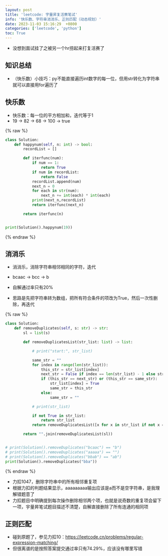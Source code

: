 ```yaml
---
layout: post
title: 'leetcode: 宇量昇复活赛笔试'
info: '快乐数、字符串消消乐、正则匹配（动态规划）'
date: 2023-11-03 15:16:29  +0800
categories: ['leetcode', 'python']
toc: True
---
```


- 没想到面试挂了之被另一个hr捞起来打复活赛了


## 知识总结

- （快乐数）小技巧：py不能直接遍历int数字的每一位，但用str转化为字符串就可以直接用for遍历了


## 快乐数

-  快乐数：每一位的平方相加和，迭代等于1
-  19 -> 82 -> 68 -> 100 -> true


{% raw %}
```py
class Solution:
    def happynum(self, n: int) -> bool:
        recordList = []

        def iterfunc(num):
            if num == 1:
                return True
            if num in recordList:
                return False
            recordList.append(num)
            next_n = 0
            for each in str(num):
                next_n += int(each) * int(each)
            print(next_n,recordList)
            return iterfunc(next_n)

        return iterfunc(n)


print(Solution().happynum(19))
```
{% endraw %}




## 消消乐

- 消消乐，消除字符串相邻相同的字符，迭代
- bcaac -> bcc -> b
- 自解通过率只有20%

- 思路是先把字符串转为数组，把所有符合条件的项改为True，然后一次性删除，再迭代

{% raw %}
```py
class Solution:
    def removeDuplicates(self, s: str) -> str:
        sl = list(s)

        def removeDuplicatesList(str_list: list) -> list:

            # print("start:", str_list)

            same_str = ""
            for index in range(len(str_list)):
                this_str = str_list[index]
                next_str = False if index == len(str_list) - 1 else str_list[index + 1]
                if (this_str == next_str) or (this_str == same_str):
                    str_list[index] = True
                    same_str = this_str
                else:
                    same_str = ""

            # print(str_list)

            if not True in str_list:
                return str_list
            return removeDuplicatesList([x for x in str_list if not x == True])

        return "".join(removeDuplicatesList(sl))


# print(Solution().removeDuplicates("bcaac") == "b")
# print(Solution().removeDuplicates("aaaaa") == "")
# print(Solution().removeDuplicates("bbab") == "ab")
print(Solution().removeDuplicates("bba")) 

```
{% endraw %}



- 力扣1047，删除字符串中的所有相邻重复项
- 根据力扣的判题结果显示，aaaaaaaaa输出应该是a而不是空字符串，是我理解错题意了
- 力扣题目中明确提到每次操作删除相邻两个项，也就是说奇数的重复项会留下一项，宇量昇笔试题目描述不清楚，自解直接删除了所有连通的相同项



## 正则匹配

- 碰到原题了，参见力扣10：https://leetcode.cn/problems/regular-expression-matching/
- 但很离谱的是按照答案提交通过率只有74.29%，应该没有哪里写错



<!--![引入图片]({{site.url}}/image/leetcode/2023-11-03-yuliangsheng/image_1.jpg) -->